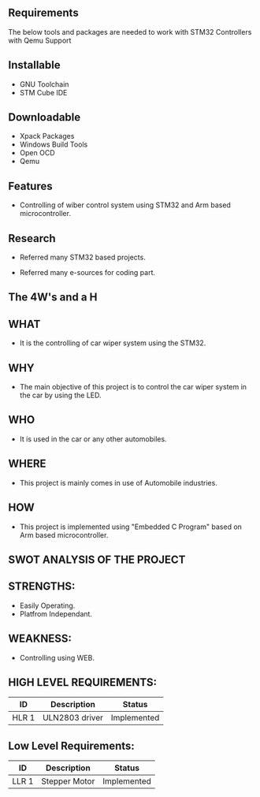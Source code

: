 ## Requirements
The below tools and packages are needed to work with STM32 Controllers with Qemu Support

## Installable

* GNU Toolchain
* STM Cube IDE

## Downloadable

* Xpack Packages
* Windows Build Tools
* Open OCD
* Qemu

## Features

* Controlling of wiber control system using STM32 and Arm based microcontroller.

## Research

* Referred many STM32 based projects.

* Referred many e-sources for coding part.

## The 4W's and a H

## WHAT
* It is the controlling of car wiper system using the STM32.

## WHY
* The main objective of this project is to control the car wiper system in the car by using the LED.

## WHO
* It is used in the car or any other automobiles.

## WHERE
* This project is mainly comes in use of Automobile industries.

## HOW
* This project is implemented using "Embedded C Program" based on Arm based microcontroller.

## SWOT ANALYSIS OF THE PROJECT

## STRENGTHS:
* Easily Operating.
* Platfrom Independant.

## WEAKNESS:
* Controlling using WEB.

## HIGH LEVEL REQUIREMENTS:
| ID | Description | Status |
| -- | ----------- | ------ |
| HLR 1 | ULN2803 driver | Implemented |

## Low Level Requirements:

| ID | Description | Status  |
|-- | ------------ | ------- |
| LLR 1 |Stepper Motor| Implemented |